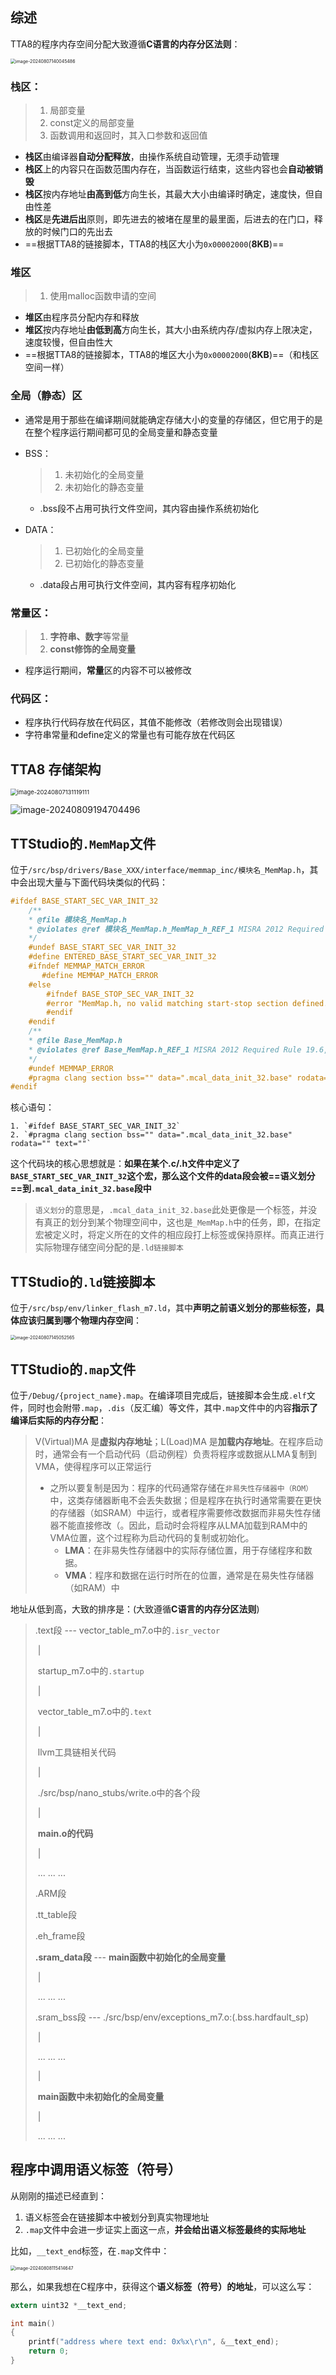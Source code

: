 ## 综述

TTA8的程序内存空间分配大致遵循**C语言的内存分区法则**：

<img src="C:\Users\admin\Desktop\MJM_personal_repo\Markdwon_casual_repo\pic\image-20240807140045486.png" alt="image-20240807140045486" style="zoom:50%;" />

### 栈区：

> 1. 局部变量
> 2. const定义的局部变量
> 3. 函数调用和返回时，其入口参数和返回值

* **栈区**由编译器**自动分配释放**，由操作系统自动管理，无须手动管理
* **栈区**上的内容只在函数范围内存在，当函数运行结束，这些内容也会**自动被销毁**
* **栈区**按内存地址**由高到低**方向生长，其最大大小由编译时确定，速度快，但自由性差
* **栈区**是**先进后出**原则，即先进去的被堵在屋里的最里面，后进去的在门口，释放的时候门口的先出去
* ==根据TTA8的链接脚本，TTA8的栈区大小为`0x00002000`(**8KB**)==

### 堆区

>1. 使用malloc函数申请的空间

* **堆区**由程序员分配内存和释放
* **堆区**按内存地址**由低到高**方向生长，其大小由系统内存/虚拟内存上限决定，速度较慢，但自由性大
* ==根据TTA8的链接脚本，TTA8的堆区大小为`0x00002000`(**8KB**)==（和栈区空间一样）

### 全局（静态）区

* 通常是用于那些在编译期间就能确定存储大小的变量的存储区，但它用于的是在整个程序运行期间都可见的全局变量和静态变量

* BSS：

  > 1. 未初始化的全局变量
  > 2. 未初始化的静态变量

  * .bss段不占用可执行文件空间，其内容由操作系统初始化

* DATA：

  > 1. 已初始化的全局变量
  > 2. 已初始化的静态变量

  * .data段占用可执行文件空间，其内容有程序初始化

### 常量区：

> 1. **字符串、数字**等常量
> 2. **const修饰的全局变量**

* 程序运行期间，**常量**区的内容不可以被修改

### 代码区：

* 程序执行代码存放在代码区，其值不能修改（若修改则会出现错误）
* 字符串常量和define定义的常量也有可能存放在代码区



## TTA8 存储架构

<img src="C:\Users\admin\Desktop\MJM_personal_repo\TT_learn\pic\image-20240807131119111.png" alt="image-20240807131119111" style="zoom: 67%;" />

![image-20240809194704496](pic/image-20240809194704496.png)

## TTStudio的`.MemMap`文件

位于`/src/bsp/drivers/Base_XXX/interface/memmap_inc/模块名_MemMap.h`，其中会出现大量与下面代码块类似的代码：

```c
#ifdef BASE_START_SEC_VAR_INIT_32
    /**
    * @file 模块名_MemMap.h
    * @violates @ref 模块名_MemMap.h_MemMap_h_REF_1 MISRA 2012 Required Rule 19.6, use of '#undef' is discouraged
    */
    #undef BASE_START_SEC_VAR_INIT_32
    #define ENTERED_BASE_START_SEC_VAR_INIT_32
    #ifndef MEMMAP_MATCH_ERROR
       #define MEMMAP_MATCH_ERROR
    #else
        #ifndef BASE_STOP_SEC_VAR_INIT_32
        #error "MemMap.h, no valid matching start-stop section defined."
        #endif
    #endif
    /**
    * @file Base_MemMap.h
    * @violates @ref Base_MemMap.h_REF_1 MISRA 2012 Required Rule 19.6, use of '#undef' is discouraged
    */
    #undef MEMMAP_ERROR
    #pragma clang section bss="" data=".mcal_data_init_32.base" rodata="" text=""
#endif
```

核心语句：

	1. `#ifdef BASE_START_SEC_VAR_INIT_32`
	2. `#pragma clang section bss="" data=".mcal_data_init_32.base" rodata="" text=""`

这个代码块的核心思想就是：**如果在某个.c/.h文件中定义了`BASE_START_SEC_VAR_INIT_32`这个宏，那么这个文件的data段会被==语义划分==到`.mcal_data_init_32.base`段中**

> `语义划分`的意思是，`.mcal_data_init_32.base`此处更像是一个标签，并没有真正的划分到某个物理空间中，这也是`_MemMap.h`中的任务，即，在指定宏被定义时，将定义所在的文件的相应段打上标签或保持原样。而真正进行实际物理存储空间分配的是`.ld链接脚本`



## TTStudio的`.ld`链接脚本

位于`/src/bsp/env/linker_flash_m7.ld`，其中**声明之前语义划分的那些标签，具体应该归属到哪个物理内存空间**：

<img src="C:\Users\admin\Desktop\MJM_personal_repo\Markdwon_casual_repo\pic\image-20240807145052565.png" alt="image-20240807145052565" style="zoom:50%;" />



## TTStudio的`.map`文件

位于`/Debug/{project_name}.map`。在编译项目完成后，链接脚本会生成`.elf`文件，同时也会附带`.map`，`.dis`（反汇编）等文件，其中`.map`文件中的内容**指示了编译后实际的内存分配**：

> V(Virtual)MA 是**虚拟内存地址**；L(Load)MA 是**加载内存地址**。在程序启动时，通常会有一个启动代码（启动例程）负责将程序或数据从LMA复制到VMA，使得程序可以正常运行
>
> * 之所以要复制是因为：程序的代码通常存储在`非易失性存储器中（ROM）`中，这类存储器断电不会丢失数据；但是程序在执行时通常需要在更快的存储器（如SRAM）中运行，或者程序需要修改数据而非易失性存储器不能直接修改（。因此，启动时会将程序从LMA加载到RAM中的VMA位置，这个过程称为启动代码的复制或初始化。
>   * **LMA**：在非易失性存储器中的实际存储位置，用于存储程序和数据。
>   * **VMA**：程序和数据在运行时所在的位置，通常是在易失性存储器（如RAM）中

地址从低到高，大致的排序是：(大致遵循**C语言的内存分区法则**)

> .text段	---	vector_table_m7.o中的`.isr_vector`
>
> ​										|
>
> ​						startup_m7.o中的`.startup`
>
> ​										|
>
> ​						vector_table_m7.o中的`.text`
>
> ​										|
>
> ​							llvm工具链相关代码
>
> ​										|
>
> ​					./src/bsp/nano_stubs/write.o中的各个段
>
> ​										|
>
> ​							**main.o的代码**
>
> ​										|
>
> ​									... ... ...
>
> .ARM段
>
> .tt_table段
>
> .eh_frame段
>
> **.sram_data段**	---	**main函数中初始化的全局变量**
>
> ​														|
>
> ​													... ... ...
>
> .sram_bss段	---	./src/bsp/env/exceptions_m7.o:(.bss.hardfault_sp)
>
> ​																|
>
> ​															... ... ...
>
> ​																|
>
> ​										**main函数中未初始化的全局变量**
>
> ​																|
>
> ​															... ... ...	



## 程序中调用语义标签（符号）

从刚刚的描述已经直到：

1. 语义标签会在链接脚本中被划分到真实物理地址
2. `.map`文件中会进一步证实上面这一点，**并会给出语义标签最终的实际地址**

比如，`__text_end`标签，在`.map`文件中：

<img src="C:\Users\admin\Desktop\MJM_personal_repo\Markdwon_casual_repo\pic\image-20240808115414647.png" alt="image-20240808115414647" style="zoom:50%;" />

那么，如果我想在C程序中，获得这个**语义标签（符号）的地址**，可以这么写：

```c
extern uint32 *__text_end;

int main()
{
	printf("address where text end: 0x%x\r\n", &__text_end);
    return 0;
}
```

